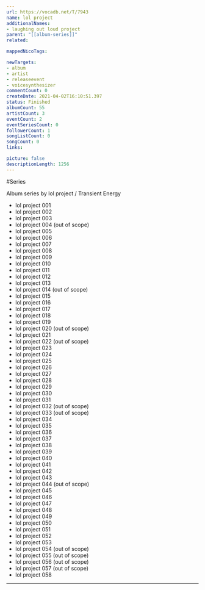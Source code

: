 ```yaml
---
url: https://vocadb.net/T/7943
name: lol project
additionalNames: 
- laughing out loud project
parent: "[[album-series]]"
related:

mappedNicoTags:

newTargets:
- album
- artist
- releaseevent
- voicesynthesizer
commentCount: 0
createDate: 2021-04-02T16:10:51.397
status: Finished
albumCount: 55
artistCount: 3
eventCount: 2
eventSeriesCount: 0
followerCount: 1
songListCount: 0
songCount: 0
links: 

picture: false
descriptionLength: 1256
---
```


#Series

Album series by lol project / Transient Energy

- lol project 001
- lol project 002
- lol project 003
- lol project 004 (out of scope)
- lol project 005
- lol project 006
- lol project 007
- lol project 008
- lol project 009
- lol project 010
- lol project 011
- lol project 012
- lol project 013
- lol project 014 (out of scope)
- lol project 015
- lol project 016
- lol project 017
- lol project 018
- lol project 019
- lol project 020 (out of scope)
- lol project 021
- lol project 022 (out of scope)
- lol project 023
- lol project 024
- lol project 025
- lol project 026
- lol project 027
- lol project 028
- lol project 029
- lol project 030
- lol project 031
- lol project 032 (out of scope)
- lol project 033 (out of scope)
- lol project 034
- lol project 035
- lol project 036
- lol project 037
- lol project 038
- lol project 039
- lol project 040
- lol project 041
- lol project 042
- lol project 043
- lol project 044 (out of scope)
- lol project 045
- lol project 046
- lol project 047
- lol project 048
- lol project 049
- lol project 050
- lol project 051
- lol project 052
- lol project 053
- lol project 054 (out of scope)
- lol project 055 (out of scope)
- lol project 056 (out of scope)
- lol project 057 (out of scope)
- lol project 058

---

